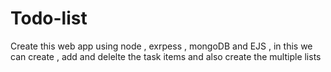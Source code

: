 # Todo-list
Create this web app using node , exrpess , mongoDB and EJS , in this we can create , add and delelte the task items and also create the multiple lists
